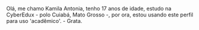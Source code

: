 Olá, me chamo Kamila Antonia, tenho 17 anos de idade, estudo na CyberEdux - polo Cuiabá, Mato Grosso -, por ora, estou usando este perfil para uso 'acadêmico'. - Grata.
